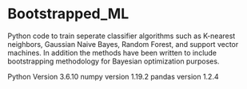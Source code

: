 # Bootstrapped_ML
Python code to train seperate classifier algorithms such as K-nearest neighbors, Gaussian Naive Bayes, Random Forest, and support vector machines. In addition the methods have been written to include bootstrapping methodology for Bayesian optimization purposes. 

Python Version 3.6.10
numpy version 1.19.2
pandas version 1.2.4
